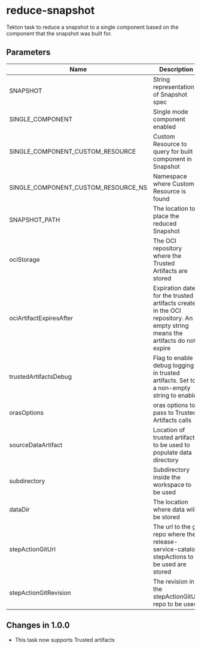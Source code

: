 # reduce-snapshot

Tekton task to reduce a snapshot to a single component based on the component that the snapshot was built for.

## Parameters

| Name                                | Description                                                                                                                   | Optional   | Default value                                             |
|-------------------------------------|-------------------------------------------------------------------------------------------------------------------------------|------------|-----------------------------------------------------------|
| SNAPSHOT                            | String representation of Snapshot spec                                                                                        | No         | -                                                         |
| SINGLE_COMPONENT                    | Single mode component enabled                                                                                                 | No         | -                                                         |
| SINGLE_COMPONENT_CUSTOM_RESOURCE    | Custom Resource to query for built component in Snapshot                                                                      | No         | -                                                         |
| SINGLE_COMPONENT_CUSTOM_RESOURCE_NS | Namespace where Custom Resource is found                                                                                      | No         | -                                                         |
| SNAPSHOT_PATH                       | The location to place the reduced Snapshot                                                                                    | No         | -                                                         |
| ociStorage                          | The OCI repository where the Trusted Artifacts are stored                                                                     | Yes        | empty                                                     |
| ociArtifactExpiresAfter             | Expiration date for the trusted artifacts created in the OCI repository. An empty string means the artifacts do not expire    | Yes        | 1d                                                        |
| trustedArtifactsDebug               | Flag to enable debug logging in trusted artifacts. Set to a non-empty string to enable                                        | Yes        | ""                                                        |
| orasOptions                         | oras options to pass to Trusted Artifacts calls                                                                               | Yes        | ""                                                        | 
| sourceDataArtifact                  | Location of trusted artifacts to be used to populate data directory                                                           | Yes        | ""                                                        |
| subdirectory                        | Subdirectory inside the workspace to be used                                                                                  | Yes        | ""                                                        |
| dataDir                             | The location where data will be stored                                                                                        | Yes        | $(workspaces.data.path)                                   |
| stepActionGitUrl                    | The url to the git repo where the release-service-catalog stepActions to be used are stored                                   | Yes        | https://github.com/konflux-ci/release-service-catalog.git |
| stepActionGitRevision               | The revision in the stepActionGitUrl repo to be used                                                                          | Yes        | production                                                |

## Changes in 1.0.0
* This task now supports Trusted artifacts
